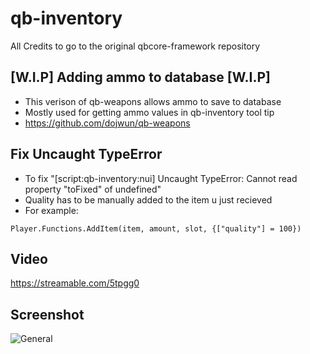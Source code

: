 # qb-inventory
All Credits to go to the original qbcore-framework repository

## [W.I.P] Adding ammo to database [W.I.P]
- This verison of qb-weapons allows ammo to save to database 
- Mostly used for getting ammo values in qb-inventory tool tip
- https://github.com/dojwun/qb-weapons

## Fix Uncaught TypeError 
- To fix "[script:qb-inventory:nui] Uncaught TypeError: Cannot read property "toFixed" of undefined"
- Quality has to be manually added to the item u just recieved 
- For example: 
```
Player.Functions.AddItem(item, amount, slot, {["quality"] = 100})
```


## Video
https://streamable.com/5tpgg0

## Screenshot
![General](https://i.imgur.com/3S5NxBp.png)
